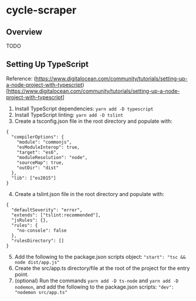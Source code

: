 # cycle-scraper

## Overview

TODO

## Setting Up TypeScript

Reference: (https://www.digitalocean.com/community/tutorials/setting-up-a-node-project-with-typescript)[https://www.digitalocean.com/community/tutorials/setting-up-a-node-project-with-typescript]
1. Install TypeScript dependencies: `yarn add -D typescript`
2. Install TypeScript linting: `yarn add -D tslint`
3. Create a tsconfig.json file in the root directory and populate with:
```
{
  "compilerOptions": {
    "module": "commonjs",
    "esModuleInterop": true,
    "target": "es6",
    "moduleResolution": "node",
    "sourceMap": true,
    "outDir": "dist"
  },
  "lib": ["es2015"]
}
```
4. Create a tslint.json file in the root directory and populate with:
```
{
  "defaultSeverity": "error",
  "extends": ["tslint:recommended"],
  "jsRules": {},
  "rules": {
    "no-console": false
  },
  "rulesDirectory": []
}
```
5. Add the following to the package.json scripts object:
`"start": "tsc && node dist/app.js"`
6. Create the src/app.ts directory/file at the root of the project for the entry point.
7. (optional) Run the commands `yarn add -D ts-node` and `yarn add -D nodemon`, and add the following to the package.json scripts:
`"dev": "nodemon src/app.ts"`
